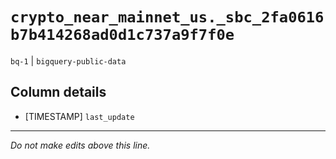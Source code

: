 # `crypto_near_mainnet_us._sbc_2fa0616b7b414268ad0d1c737a9f7f0e`
`bq-1` | `bigquery-public-data`

## Column details
* [TIMESTAMP] `last_update`

-------------------------------------------------------------------------------
*Do not make edits above this line.*
